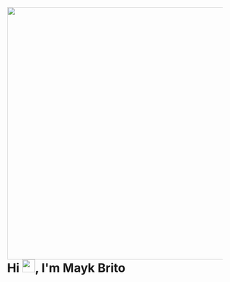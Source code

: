 <img align="right" height="590em" src="https://raw.githubusercontent.com/gist/gbrielcsta/85e8e724c5f63ae4f6dbba32e17fa6d7/raw/d17511a51d88397583378591b3c2651fcf229cf5/githubcard.svg"/>
<h1 align="left">Hi <img src="https://raw.githubusercontent.com/kaueMarques/kaueMarques/master/hi.gif" height="30px">, I'm Mayk Brito</h1>

